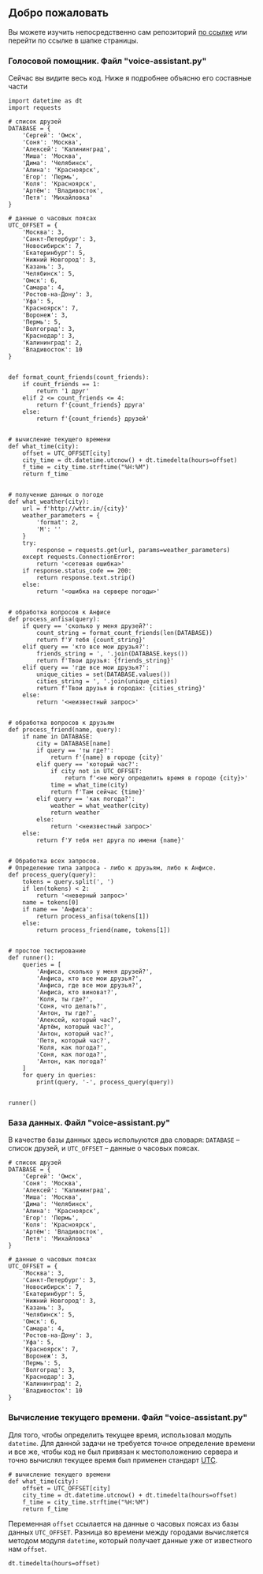 ## Добро пожаловать

Вы можете изучить непосредственно сам репозиторий [по ссылке](https://github.com/o-e-g/examples-of-my-code) или перейти по ссылке в шапке страницы.

### Голосовой помощник. Файл "voice-assistant.py"

Сейчас вы видите весь код. Ниже я подробнее объясню его составные части

```
import datetime as dt
import requests

# список друзей
DATABASE = {
    'Сергей': 'Омск',
    'Соня': 'Москва',
    'Алексей': 'Калининград',
    'Миша': 'Москва',
    'Дима': 'Челябинск',
    'Алина': 'Красноярск',
    'Егор': 'Пермь',
    'Коля': 'Красноярск',
    'Артём': 'Владивосток',
    'Петя': 'Михайловка'
}

# данные о часовых поясах
UTC_OFFSET = {
    'Москва': 3,
    'Санкт-Петербург': 3,
    'Новосибирск': 7,
    'Екатеринбург': 5,
    'Нижний Новгород': 3,
    'Казань': 3,
    'Челябинск': 5,
    'Омск': 6,
    'Самара': 4,
    'Ростов-на-Дону': 3,
    'Уфа': 5,
    'Красноярск': 7,
    'Воронеж': 3,
    'Пермь': 5,
    'Волгоград': 3,
    'Краснодар': 3,
    'Калининград': 2,
    'Владивосток': 10
}


def format_count_friends(count_friends):
    if count_friends == 1:
        return '1 друг'
    elif 2 <= count_friends <= 4:
        return f'{count_friends} друга'
    else:
        return f'{count_friends} друзей'


# вычисление текущего времени
def what_time(city):
    offset = UTC_OFFSET[city]
    city_time = dt.datetime.utcnow() + dt.timedelta(hours=offset)
    f_time = city_time.strftime("%H:%M")
    return f_time


# получение данных о погоде
def what_weather(city):
    url = f'http://wttr.in/{city}'
    weather_parameters = {
        'format': 2,
        'M': ''
    }
    try:
        response = requests.get(url, params=weather_parameters)
    except requests.ConnectionError:
        return '<сетевая ошибка>'
    if response.status_code == 200:
        return response.text.strip()
    else:
        return '<ошибка на сервере погоды>'


# обработка вопросов к Анфисе
def process_anfisa(query):
    if query == 'сколько у меня друзей?':
        count_string = format_count_friends(len(DATABASE))
        return f'У тебя {count_string}'
    elif query == 'кто все мои друзья?':
        friends_string = ', '.join(DATABASE.keys())
        return f'Твои друзья: {friends_string}'
    elif query == 'где все мои друзья?':
        unique_cities = set(DATABASE.values())
        cities_string = ', '.join(unique_cities)
        return f'Твои друзья в городах: {cities_string}'
    else:
        return '<неизвестный запрос>'


# обработка вопросов к друзьям
def process_friend(name, query):
    if name in DATABASE:
        city = DATABASE[name]
        if query == 'ты где?':
            return f'{name} в городе {city}'
        elif query == 'который час?':
            if city not in UTC_OFFSET:
                return f'<не могу определить время в городе {city}>'
            time = what_time(city)
            return f'Там сейчас {time}'
        elif query == 'как погода?':
            weather = what_weather(city)
            return weather
        else:
            return '<неизвестный запрос>'
    else:
        return f'У тебя нет друга по имени {name}'


# Обработка всех запросов.
# Определение типа запроса - либо к друзьям, либо к Анфисе.
def process_query(query):
    tokens = query.split(', ')
    if len(tokens) < 2:
        return '<неверный запрос>'
    name = tokens[0]
    if name == 'Анфиса':
        return process_anfisa(tokens[1])
    else:
        return process_friend(name, tokens[1])


# простое тестирование
def runner():
    queries = [
        'Анфиса, сколько у меня друзей?',
        'Анфиса, кто все мои друзья?',
        'Анфиса, где все мои друзья?',
        'Анфиса, кто виноват?',
        'Коля, ты где?',
        'Соня, что делать?',
        'Антон, ты где?',
        'Алексей, который час?',
        'Артём, который час?',
        'Антон, который час?',
        'Петя, который час?',
        'Коля, как погода?',
        'Соня, как погода?',
        'Антон, как погода?'
    ]
    for query in queries:
        print(query, '-', process_query(query))


runner()
```

### База данных. Файл "voice-assistant.py"

В качестве базы данных здесь испольуются два словаря: `DATABASE` – список друзей, и `UTC_OFFSET` – данные о часовых поясах.

```
# список друзей
DATABASE = {
    'Сергей': 'Омск',
    'Соня': 'Москва',
    'Алексей': 'Калининград',
    'Миша': 'Москва',
    'Дима': 'Челябинск',
    'Алина': 'Красноярск',
    'Егор': 'Пермь',
    'Коля': 'Красноярск',
    'Артём': 'Владивосток',
    'Петя': 'Михайловка'
}

# данные о часовых поясах
UTC_OFFSET = {
    'Москва': 3,
    'Санкт-Петербург': 3,
    'Новосибирск': 7,
    'Екатеринбург': 5,
    'Нижний Новгород': 3,
    'Казань': 3,
    'Челябинск': 5,
    'Омск': 6,
    'Самара': 4,
    'Ростов-на-Дону': 3,
    'Уфа': 5,
    'Красноярск': 7,
    'Воронеж': 3,
    'Пермь': 5,
    'Волгоград': 3,
    'Краснодар': 3,
    'Калининград': 2,
    'Владивосток': 10
}
```

### Вычисление текущего времени. Файл "voice-assistant.py"

Для того, чтобы определить текущее время, использовал модуль `datetime`. Для данной задачи не требуется точное определение времени и все же, чтобы код не был привязан к местоположению сервера и точно вычислял текущее время был применен стандарт [UTC](https://ru.wikipedia.org/wiki/%D0%92%D1%81%D0%B5%D0%BC%D0%B8%D1%80%D0%BD%D0%BE%D0%B5_%D0%BA%D0%BE%D0%BE%D1%80%D0%B4%D0%B8%D0%BD%D0%B8%D1%80%D0%BE%D0%B2%D0%B0%D0%BD%D0%BD%D0%BE%D0%B5_%D0%B2%D1%80%D0%B5%D0%BC%D1%8F).

```
# вычисление текущего времени
def what_time(city):
    offset = UTC_OFFSET[city]
    city_time = dt.datetime.utcnow() + dt.timedelta(hours=offset)
    f_time = city_time.strftime("%H:%M")
    return f_time
```

Переменная `offset` ссылается на данные о часовых поясах из базы данных `UTC_OFFSET`. Разница во времени между городами вычисляется методом модуля `datetime`, который получает данные уже от известного нам `offset`.

```
dt.timedelta(hours=offset)
```
